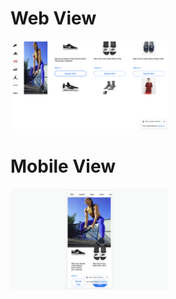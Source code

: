 # Web View

<img src="webimage.png?raw=true" width="50%" height="50%">

# Mobile View

<img src="mobileview.png?raw=true" width="50%" height="50%">
